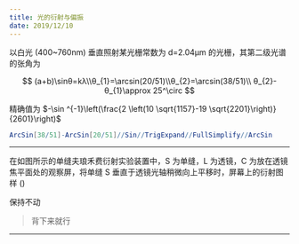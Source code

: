 ```yaml
---
title: 光的衍射与偏振
date: 2019/12/10
---
```


以白光 (400~760nm) 垂直照射某光栅常数为 d=2.04μm 的光栅，其第二级光谱的张角为

$$
(a+b)\sinθ=kλ\\θ_{1}=\arcsin(20/51)\\θ_{2}=\arcsin(38/51)\\
θ_{2}-θ_{1}\approx 25^\circ
$$

精确值为 $-\sin ^{-1}\left(\frac{2 \left(10 \sqrt{1157}-19 \sqrt{2201}\right)}{2601}\right)$

```Mathematica
ArcSin[38/51]-ArcSin[20/51]//Sin//TrigExpand//FullSimplify//ArcSin
```

---

在如图所示的单缝夫琅禾费衍射实验装置中，S 为单缝，L 为透镜，C 为放在透镜焦平面处的观察屏，将单缝 S 垂直于透镜光轴稍微向上平移时，屏幕上的衍射图样 ()

保持不动

> 背下来就行

---

